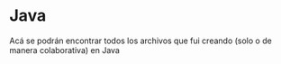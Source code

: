 # Java
Acá se podrán encontrar todos los archivos que fui creando (solo o de manera colaborativa) en Java

